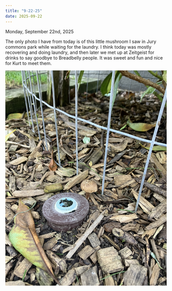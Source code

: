 ```yaml
---
title: "9-22-25"
date: 2025-09-22
---
```

Monday, September 22nd, 2025

The only photo I have from today is of this little mushroom I saw in Jury commons park while waiting for the laundry. I think today was mostly recovering and doing laundry, and then later we met up at Zeitgeist for drinks to say goodbye to Breadbelly people. It was sweet and fun and nice for Kurt to meet them.

![Image 1](./IMG_6341.jpeg)
